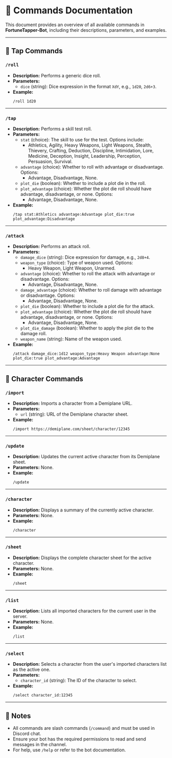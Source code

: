 # 📜 Commands Documentation

This document provides an overview of all available commands in **FortuneTapper-Bot**, including their descriptions, parameters, and examples.

---

## 🎲 Tap Commands

### **`/roll`**
- **Description:** Performs a generic dice roll.
- **Parameters:**
  - `dice` (string): Dice expression in the format `XdY`, e.g., `1d20`, `2d6+3`.
- **Example:**
  ```
  /roll 1d20
  ```

---

### **`/tap`**
- **Description:** Performs a skill test roll.
- **Parameters:**
  - `stat` (choice): The skill to use for the test. Options include:
    - Athletics, Agility, Heavy Weapons, Light Weapons, Stealth, Thievery, Crafting, Deduction, Discipline, Intimidation, Lore, Medicine, Deception, Insight, Leadership, Perception, Persuasion, Survival.
  - `advantage` (choice): Whether to roll with advantage or disadvantage. Options:
    - Advantage, Disadvantage, None.
  - `plot_die` (boolean): Whether to include a plot die in the roll.
  - `plot_advantage` (choice): Whether the plot die roll should have advantage, disadvantage, or none. Options:
    - Advantage, Disadvantage, None.
- **Example:**
  ```
  /tap stat:Athletics advantage:Advantage plot_die:true plot_advantage:Disadvantage
  ```

---

### **`/attack`**
- **Description:** Performs an attack roll.
- **Parameters:**
  - `damage_dice` (string): Dice expression for damage, e.g., `2d8+4`.
  - `weapon_type` (choice): Type of weapon used. Options:
    - Heavy Weapon, Light Weapon, Unarmed.
  - `advantage` (choice): Whether to roll the attack with advantage or disadvantage. Options:
    - Advantage, Disadvantage, None.
  - `damage_advantage` (choice): Whether to roll damage with advantage or disadvantage. Options:
    - Advantage, Disadvantage, None.
  - `plot_die` (boolean): Whether to include a plot die for the attack.
  - `plot_advantage` (choice): Whether the plot die roll should have advantage, disadvantage, or none. Options:
    - Advantage, Disadvantage, None.
  - `plot_die_damage` (boolean): Whether to apply the plot die to the damage roll.
  - `weapon_name` (string): Name of the weapon used.
- **Example:**
  ```
  /attack damage_dice:1d12 weapon_type:Heavy Weapon advantage:None plot_die:true plot_advantage:Advantage
  ```

---

## 👤 Character Commands

### **`/import`**
- **Description:** Imports a character from a Demiplane URL.
- **Parameters:**
  - `url` (string): URL of the Demiplane character sheet.
- **Example:**
  ```
  /import https://demiplane.com/sheet/character/12345
  ```

---

### **`/update`**
- **Description:** Updates the current active character from its Demiplane sheet.
- **Parameters:** None.
- **Example:**
  ```
  /update
  ```

---

### **`/character`**
- **Description:** Displays a summary of the currently active character.
- **Parameters:** None.
- **Example:**
  ```
  /character
  ```

---

### **`/sheet`**
- **Description:** Displays the complete character sheet for the active character.
- **Parameters:** None.
- **Example:**
  ```
  /sheet
  ```

---

### **`/list`**
- **Description:** Lists all imported characters for the current user in the server.
- **Parameters:** None.
- **Example:**
  ```
  /list
  ```

---

### **`/select`**
- **Description:** Selects a character from the user's imported characters list as the active one.
- **Parameters:**
  - `character_id` (string): The ID of the character to select.
- **Example:**
  ```
  /select character_id:12345
  ```

---

## 🔧 Notes
- All commands are slash commands (`/command`) and must be used in Discord chat.
- Ensure your bot has the required permissions to read and send messages in the channel.
- For help, use `/help` or refer to the bot documentation.
